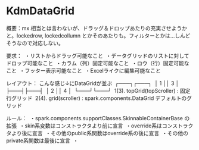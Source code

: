 KdmDataGrid
===========
概要：mx 相当とは言わないが、ドラッグ＆ドロップあたりの充実させようかと。lockedrow, lockedcollumn とかそのあたりも。フィルターとかは…しんどそうなので対応しない。

要求： 
・リストからドラッグ可能なこと 
・データグリッドのリストに対してドロップ可能なこと 
・カラム（列）固定可能なこと 
・ロウ（行）固定可能なこと 
・フッター表示可能なこと 
・Excelライクに編集可能なこと

レイアウト：
こんな感じ↓にDataGridが並ぶ 
┌───┐┌───┐ 
│ 1 ││ 3 │ 
├───┤├───┤ 
│ 2 ││ 4 │ 
└───┘└───┘ 
1(3). topGrid(topScroller) : 固定行グリッド 
2(4). grid(scroller) : spark.components.DataGrid デフォルトのグリッド

ルール： 
・spark.components.supportClasses.SkinnableContainerBase の拡張 
・skin系変数はコンストラクタより前に宣言 
・override系はコンストラクタより後に宣言 
・その他のpublic系関数はoverride系の後に宣言 
・その他のprivate系関数は最後に宣言 
・
